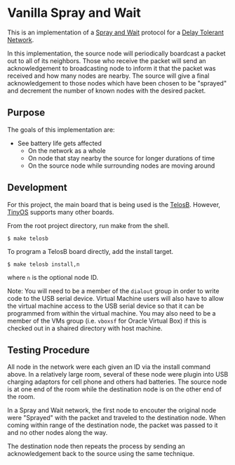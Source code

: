 # Vanilla Spray and Wait

This is an implementation of a [Spray and Wait][1] protocol for a [Delay Tolerant Network][2].

In this implementation, the source node will periodically boardcast a packet out to all of its neighbors. Those who receive the packet will send an acknowledgement to broadcasting node to inform it that the packet was received and how many nodes are nearby. The source will give a final acknowledgement to those nodes which have been chosen to be "sprayed" and decrement the number of known nodes with the desired packet.

## Purpose

The goals of this implementation are:
 * See battery life gets affected
   * On the network as a whole
   * On node that stay nearby the source for longer durations of time
   * On the source node while surrounding nodes are moving around

## Development

For this project, the main board that is being used is the [TelosB][4]. However, [TinyOS][3] supports many other boards.

From the root project directory, run make from the shell.

```
$ make telosb
```

To program a TelosB board directly, add the install target.

```
$ make telosb install,n
```

where `n` is the optional node ID.

Note: You will need to be a member of the `dialout` group in order to write code to the USB serial device. Virtual Machine users will also have to allow the virtual machine access to the USB serial device so that it can be programmed from within the virtual machine. You may also need to be a member of the VMs group (i.e. `vboxsf` for Oracle Virtual Box) if this is checked out in a shaired directory with host machine.

## Testing Procedure

All node in the network were each given an ID via the install command above. In a relatively large room, several of these node were plugin into USB charging adaptors for cell phone and others had batteries. The source node is at one end of the room while the destination node is on the other end of the room.

In a Spray and Wait network, the first node to encouter the original node were "Sprayed" with the packet and traveled to the destination node. When coming within range of the destination node, the packet was passed to it and no other nodes along the way.

The destination node then repeats the process by sending an acknowledgement back to the source using the same technique.

[1]: https://en.wikipedia.org/wiki/Routing_in_delay-tolerant_networking#Spray_and_Wait
[2]: https://en.wikipedia.org/wiki/Delay-tolerant_networking
[3]: https://github.com/tinyos/tinyos-main
[4]: http://www.memsic.com/wireless-sensor-networks/TPR2420
